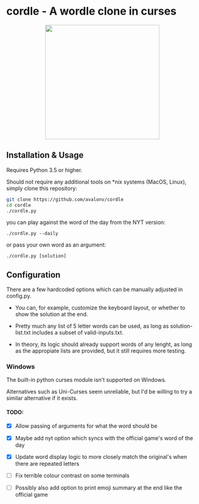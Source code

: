 # cordle - A wordle clone in curses

<p align="center">
  <img src="https://user-images.githubusercontent.com/29720696/193329907-66216dad-d86d-4652-94d4-aaa6a8201ffc.png" height="300"/>
</p>

## Installation & Usage
Requires Python 3.5 or higher.

Should not require any additional tools on \*nix systems (MacOS, Linux), simply clone this repository:

```sh
git clone https://github.com/avalonv/cordle
cd cordle
./cordle.py
```

you can play against the word of the day from the NYT version:

`./cordle.py --daily`

 or pass your own word as an argument:

`./cordle.py [solution]`

## Configuration

There are a few hardcoded options which can be manually adjusted in config.py. 

- You can, for example, customize the keyboard layout, or whether to show the solution at the end.

- Pretty much any list of 5 letter words can be used, as long as solution-list.txt includes a subset of valid-inputs.txt.

- In theory, its logic should already support words of any lenght, as long as the appropiate lists are provided, but it still requires more testing.

### Windows
The built-in python curses module isn't supported on Windows.

Alternatives such as Uni-Curses seem unreliable, but I'd be willing to try a similar alternative if it exists.

#### TODO:
- [X] Allow passing of arguments for what the word should be

- [X] Maybe add nyt option which syncs with the official game's word of the day

- [X] Update word display logic to more closely match the original's when there are repeated letters

- [ ] Fix terrible colour contrast on some terminals

- [ ] Possibly also add option to print emoji summary at the end like the official game

